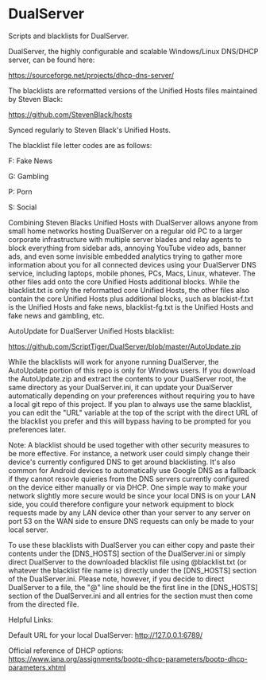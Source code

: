 # DualServer
Scripts and blacklists for DualServer.

DualServer, the highly configurable and scalable Windows/Linux DNS/DHCP server, can be found here:

https://sourceforge.net/projects/dhcp-dns-server/

The blacklists are reformatted versions of the Unified Hosts files maintained by Steven Black:

https://github.com/StevenBlack/hosts

Synced regularly to Steven Black's Unified Hosts.

The blacklist file letter codes are as follows:

F: Fake News

G: Gambling

P: Porn

S: Social

Combining Steven Blacks Unified Hosts with DualServer allows anyone from small home networks hosting DualServer on a regular old PC to a larger corporate infrastructure with multiple server blades and relay agents to block everything from sidebar ads, annoying YouTube video ads, banner ads, and even some invisible embedded analytics trying to gather more information about you for all connected devices using your DualServer DNS service, including laptops, mobile phones, PCs, Macs, Linux, whatever. The other files add onto the core Unified Hosts additional blocks. While the blacklist.txt is only the reformatted core Unified Hosts, the other files also contain the core Unified Hosts plus additional blocks, such as blackist-f.txt is the Unified Hosts and fake news, blacklist-fg.txt is the Unified Hosts and fake news and gambling, etc.

AutoUpdate for DualServer Unified Hosts blacklist:

https://github.com/ScriptTiger/DualServer/blob/master/AutoUpdate.zip

While the blacklists will work for anyone running DualServer, the AutoUpdate portion of this repo is only for Windows users. If you download the AutoUpdate.zip and extract the contents to your DualServer root, the same directory as your DualServer.ini, it can update your DualServer automatically depending on your preferences without requiring you to have a local git repo of this project. If you plan to always use the same blacklist, you can edit the "URL" variable at the top of the script with the direct URL of the blacklist you prefer and this will bypass having to be prompted for you preferences later.

Note: A blacklist should be used together with other security measures to be more effective. For instance, a network user could simply change their device's currently configured DNS to get around blacklisting. It's also common for Android devices to automatically use Google DNS as a fallback if they cannot resovle quieries from the DNS servers currently configured on the device either manually or via DHCP. One simple way to make your network slightly more secure would be since your local DNS is on your LAN side, you could therefore configure your network equipment to block requests made by any LAN device other than your server to any server on port 53 on the WAN side to ensure DNS requests can only be made to your local server.

To use these blacklists with DualServer you can either copy and paste their contents under the [DNS_HOSTS] section of the DualServer.ini or simply direct DualServer to the downloaded blacklist file using @blacklist.txt (or whatever the blacklist file name is) directly under the [DNS_HOSTS] section of the DualServer.ini. Please note, however, if you decide to direct DualServer to a file, the "@" line should be the first line in the [DNS_HOSTS] section of the DualServer.ini and all entries for the section must then come from the directed file.

Helpful Links:

Default URL for your local DualServer: http://127.0.0.1:6789/

Official reference of DHCP options: https://www.iana.org/assignments/bootp-dhcp-parameters/bootp-dhcp-parameters.xhtml
